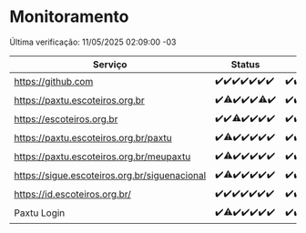 # Monitoramento

Última verificação: 11/05/2025 02:09:00 -03

|Serviço|Status|Últimas 24h|
|---|---|---|
|https://github.com|<span title="2025-05-04: OK=23">✔️</span><span title="2025-05-05: OK=23">✔️</span><span title="2025-05-06: OK=23">✔️</span><span title="2025-05-07: OK=23">✔️</span><span title="2025-05-08: OK=23">✔️</span><span title="2025-05-09: OK=23">✔️</span><span title="2025-05-10: OK=5">✔️</span>|<span title="10/05/2025 03:12:00 -03 : 200">✔️</span><span title="10/05/2025 04:08:00 -03 : 200">✔️</span><span title="10/05/2025 05:11:00 -03 : 200">✔️</span><span title="10/05/2025 06:08:00 -03 : 200">✔️</span><span title="10/05/2025 07:08:00 -03 : 200">✔️</span><span title="10/05/2025 08:07:00 -03 : 200">✔️</span><span title="10/05/2025 09:14:00 -03 : 200">✔️</span><span title="10/05/2025 10:17:00 -03 : 200">✔️</span><span title="10/05/2025 11:07:00 -03 : 200">✔️</span><span title="10/05/2025 12:08:00 -03 : 200">✔️</span><span title="10/05/2025 13:09:00 -03 : 200">✔️</span><span title="10/05/2025 14:07:00 -03 : 200">✔️</span><span title="10/05/2025 15:11:00 -03 : 200">✔️</span><span title="10/05/2025 16:06:00 -03 : 200">✔️</span><span title="10/05/2025 17:09:00 -03 : 200">✔️</span><span title="10/05/2025 18:07:00 -03 : 200">✔️</span><span title="10/05/2025 19:07:00 -03 : 200">✔️</span><span title="10/05/2025 20:08:00 -03 : 200">✔️</span><span title="10/05/2025 21:51:00 -03 : 200">✔️</span><span title="10/05/2025 23:38:00 -03 : 200">✔️</span><span title="11/05/2025 00:36:00 -03 : 200">✔️</span><span title="11/05/2025 01:12:00 -03 : 200">✔️</span><span title="11/05/2025 02:09:00 -03 : 200">✔️</span>|
|https://paxtu.escoteiros.org.br|<span title="2025-05-04: OK=23">✔️</span><span title="2025-05-05: OK=22, Falhas=1">⚠️</span><span title="2025-05-06: OK=23">✔️</span><span title="2025-05-07: OK=23">✔️</span><span title="2025-05-08: OK=23">✔️</span><span title="2025-05-09: OK=22, Falhas=1">⚠️</span><span title="2025-05-10: OK=5">✔️</span>|<span title="10/05/2025 03:12:00 -03 : 200">✔️</span><span title="10/05/2025 04:08:00 -03 : 200">✔️</span><span title="10/05/2025 05:11:00 -03 : 200">✔️</span><span title="10/05/2025 06:08:00 -03 : 200">✔️</span><span title="10/05/2025 07:08:00 -03 : 200">✔️</span><span title="10/05/2025 08:07:00 -03 : 200">✔️</span><span title="10/05/2025 09:14:00 -03 : 200">✔️</span><span title="10/05/2025 10:17:00 -03 : 200">✔️</span><span title="10/05/2025 11:07:00 -03 : 200">✔️</span><span title="10/05/2025 12:08:00 -03 : 200">✔️</span><span title="10/05/2025 13:10:00 -03 : 200">✔️</span><span title="10/05/2025 14:07:00 -03 : 200">✔️</span><span title="10/05/2025 15:11:00 -03 : 200">✔️</span><span title="10/05/2025 16:06:00 -03 : 200">✔️</span><span title="10/05/2025 17:09:00 -03 : 200">✔️</span><span title="10/05/2025 18:07:00 -03 : 200">✔️</span><span title="10/05/2025 19:07:00 -03 : 200">✔️</span><span title="10/05/2025 20:08:00 -03 : 200">✔️</span><span title="10/05/2025 21:51:00 -03 : 200">✔️</span><span title="10/05/2025 23:38:00 -03 : 200">✔️</span><span title="11/05/2025 00:36:00 -03 : 200">✔️</span><span title="11/05/2025 01:12:00 -03 : 200">✔️</span><span title="11/05/2025 02:09:00 -03 : 200">✔️</span>|
|https://escoteiros.org.br|<span title="2025-05-04: OK=23">✔️</span><span title="2025-05-05: OK=23">✔️</span><span title="2025-05-06: OK=22, Falhas=1">⚠️</span><span title="2025-05-07: OK=23">✔️</span><span title="2025-05-08: OK=23">✔️</span><span title="2025-05-09: OK=23">✔️</span><span title="2025-05-10: OK=5">✔️</span>|<span title="10/05/2025 03:12:00 -03 : 200">✔️</span><span title="10/05/2025 04:08:00 -03 : 200">✔️</span><span title="10/05/2025 05:11:00 -03 : 200">✔️</span><span title="10/05/2025 06:08:00 -03 : 200">✔️</span><span title="10/05/2025 07:08:00 -03 : 200">✔️</span><span title="10/05/2025 08:07:00 -03 : 200">✔️</span><span title="10/05/2025 09:14:00 -03 : 200">✔️</span><span title="10/05/2025 10:17:00 -03 : 200">✔️</span><span title="10/05/2025 11:07:00 -03 : 200">✔️</span><span title="10/05/2025 12:08:00 -03 : 200">✔️</span><span title="10/05/2025 13:10:00 -03 : 200">✔️</span><span title="10/05/2025 14:07:00 -03 : 200">✔️</span><span title="10/05/2025 15:11:00 -03 : 200">✔️</span><span title="10/05/2025 16:06:00 -03 : 200">✔️</span><span title="10/05/2025 17:09:00 -03 : 200">✔️</span><span title="10/05/2025 18:07:00 -03 : 200">✔️</span><span title="10/05/2025 19:07:00 -03 : 200">✔️</span><span title="10/05/2025 20:08:00 -03 : 200">✔️</span><span title="10/05/2025 21:51:00 -03 : 200">✔️</span><span title="10/05/2025 23:38:00 -03 : 200">✔️</span><span title="11/05/2025 00:36:00 -03 : 200">✔️</span><span title="11/05/2025 01:12:00 -03 : 200">✔️</span><span title="11/05/2025 02:09:00 -03 : 200">✔️</span>|
|https://paxtu.escoteiros.org.br/paxtu|<span title="2025-05-04: OK=23">✔️</span><span title="2025-05-05: OK=22, Falhas=1">⚠️</span><span title="2025-05-06: OK=23">✔️</span><span title="2025-05-07: OK=23">✔️</span><span title="2025-05-08: OK=23">✔️</span><span title="2025-05-09: OK=23">✔️</span><span title="2025-05-10: OK=5">✔️</span>|<span title="10/05/2025 03:12:00 -03 : 200">✔️</span><span title="10/05/2025 04:08:00 -03 : 200">✔️</span><span title="10/05/2025 05:11:00 -03 : 200">✔️</span><span title="10/05/2025 06:08:00 -03 : 200">✔️</span><span title="10/05/2025 07:08:00 -03 : 200">✔️</span><span title="10/05/2025 08:07:00 -03 : 200">✔️</span><span title="10/05/2025 09:14:00 -03 : 200">✔️</span><span title="10/05/2025 10:17:00 -03 : 200">✔️</span><span title="10/05/2025 11:07:00 -03 : 200">✔️</span><span title="10/05/2025 12:08:00 -03 : 200">✔️</span><span title="10/05/2025 13:10:00 -03 : 200">✔️</span><span title="10/05/2025 14:07:00 -03 : 200">✔️</span><span title="10/05/2025 15:11:00 -03 : 200">✔️</span><span title="10/05/2025 16:06:00 -03 : 200">✔️</span><span title="10/05/2025 17:09:00 -03 : 200">✔️</span><span title="10/05/2025 18:07:00 -03 : 200">✔️</span><span title="10/05/2025 19:07:00 -03 : 200">✔️</span><span title="10/05/2025 20:08:00 -03 : 200">✔️</span><span title="10/05/2025 21:51:00 -03 : 200">✔️</span><span title="10/05/2025 23:38:00 -03 : 200">✔️</span><span title="11/05/2025 00:36:00 -03 : 200">✔️</span><span title="11/05/2025 01:12:00 -03 : 200">✔️</span><span title="11/05/2025 02:09:00 -03 : 200">✔️</span>|
|https://paxtu.escoteiros.org.br/meupaxtu|<span title="2025-05-04: OK=23">✔️</span><span title="2025-05-05: OK=22, Falhas=1">⚠️</span><span title="2025-05-06: OK=23">✔️</span><span title="2025-05-07: OK=23">✔️</span><span title="2025-05-08: OK=23">✔️</span><span title="2025-05-09: OK=23">✔️</span><span title="2025-05-10: OK=5">✔️</span>|<span title="10/05/2025 03:12:00 -03 : 200">✔️</span><span title="10/05/2025 04:08:00 -03 : 200">✔️</span><span title="10/05/2025 05:11:00 -03 : 200">✔️</span><span title="10/05/2025 06:08:00 -03 : 200">✔️</span><span title="10/05/2025 07:08:00 -03 : 200">✔️</span><span title="10/05/2025 08:07:00 -03 : 200">✔️</span><span title="10/05/2025 09:14:00 -03 : 200">✔️</span><span title="10/05/2025 10:17:00 -03 : 200">✔️</span><span title="10/05/2025 11:07:00 -03 : 200">✔️</span><span title="10/05/2025 12:08:00 -03 : 200">✔️</span><span title="10/05/2025 13:10:00 -03 : 200">✔️</span><span title="10/05/2025 14:07:00 -03 : 200">✔️</span><span title="10/05/2025 15:11:00 -03 : 200">✔️</span><span title="10/05/2025 16:06:00 -03 : 200">✔️</span><span title="10/05/2025 17:09:00 -03 : 200">✔️</span><span title="10/05/2025 18:07:00 -03 : 200">✔️</span><span title="10/05/2025 19:07:00 -03 : 200">✔️</span><span title="10/05/2025 20:08:00 -03 : 200">✔️</span><span title="10/05/2025 21:51:00 -03 : 200">✔️</span><span title="10/05/2025 23:38:00 -03 : 200">✔️</span><span title="11/05/2025 00:36:00 -03 : 200">✔️</span><span title="11/05/2025 01:12:00 -03 : 200">✔️</span><span title="11/05/2025 02:09:00 -03 : 200">✔️</span>|
|https://sigue.escoteiros.org.br/siguenacional|<span title="2025-05-04: OK=23">✔️</span><span title="2025-05-05: OK=22, Falhas=1">⚠️</span><span title="2025-05-06: OK=23">✔️</span><span title="2025-05-07: OK=23">✔️</span><span title="2025-05-08: OK=23">✔️</span><span title="2025-05-09: OK=23">✔️</span><span title="2025-05-10: OK=5">✔️</span>|<span title="10/05/2025 03:12:00 -03 : 200">✔️</span><span title="10/05/2025 04:08:00 -03 : 200">✔️</span><span title="10/05/2025 05:11:00 -03 : 200">✔️</span><span title="10/05/2025 06:08:00 -03 : 200">✔️</span><span title="10/05/2025 07:08:00 -03 : 200">✔️</span><span title="10/05/2025 08:07:00 -03 : 200">✔️</span><span title="10/05/2025 09:14:00 -03 : 200">✔️</span><span title="10/05/2025 10:17:00 -03 : 200">✔️</span><span title="10/05/2025 11:07:00 -03 : 200">✔️</span><span title="10/05/2025 12:08:00 -03 : 200">✔️</span><span title="10/05/2025 13:10:00 -03 : 200">✔️</span><span title="10/05/2025 14:07:00 -03 : 200">✔️</span><span title="10/05/2025 15:11:00 -03 : 200">✔️</span><span title="10/05/2025 16:06:00 -03 : 200">✔️</span><span title="10/05/2025 17:09:00 -03 : 200">✔️</span><span title="10/05/2025 18:07:00 -03 : 200">✔️</span><span title="10/05/2025 19:07:00 -03 : 200">✔️</span><span title="10/05/2025 20:08:00 -03 : 0">❌</span><span title="10/05/2025 21:51:00 -03 : 200">✔️</span><span title="10/05/2025 23:38:00 -03 : 200">✔️</span><span title="11/05/2025 00:36:00 -03 : 200">✔️</span><span title="11/05/2025 01:12:00 -03 : 200">✔️</span><span title="11/05/2025 02:09:00 -03 : 200">✔️</span>|
|https://id.escoteiros.org.br/|<span title="2025-05-04: OK=23">✔️</span><span title="2025-05-05: OK=23">✔️</span><span title="2025-05-06: OK=23">✔️</span><span title="2025-05-07: OK=23">✔️</span><span title="2025-05-08: OK=23">✔️</span><span title="2025-05-09: OK=23">✔️</span><span title="2025-05-10: OK=5">✔️</span>|<span title="10/05/2025 03:12:00 -03 : 200">✔️</span><span title="10/05/2025 04:08:00 -03 : 200">✔️</span><span title="10/05/2025 05:11:00 -03 : 200">✔️</span><span title="10/05/2025 06:08:00 -03 : 200">✔️</span><span title="10/05/2025 07:08:00 -03 : 200">✔️</span><span title="10/05/2025 08:07:00 -03 : 200">✔️</span><span title="10/05/2025 09:14:00 -03 : 200">✔️</span><span title="10/05/2025 10:17:00 -03 : 200">✔️</span><span title="10/05/2025 11:07:00 -03 : 200">✔️</span><span title="10/05/2025 12:08:00 -03 : 200">✔️</span><span title="10/05/2025 13:10:00 -03 : 200">✔️</span><span title="10/05/2025 14:07:00 -03 : 200">✔️</span><span title="10/05/2025 15:11:00 -03 : 200">✔️</span><span title="10/05/2025 16:06:00 -03 : 200">✔️</span><span title="10/05/2025 17:09:00 -03 : 200">✔️</span><span title="10/05/2025 18:07:00 -03 : 200">✔️</span><span title="10/05/2025 19:07:00 -03 : 200">✔️</span><span title="10/05/2025 20:08:00 -03 : 200">✔️</span><span title="10/05/2025 21:51:00 -03 : 200">✔️</span><span title="10/05/2025 23:38:00 -03 : 200">✔️</span><span title="11/05/2025 00:36:00 -03 : 200">✔️</span><span title="11/05/2025 01:12:00 -03 : 200">✔️</span><span title="11/05/2025 02:09:00 -03 : 200">✔️</span>|
|Paxtu Login|<span title="2025-05-04: OK=23">✔️</span><span title="2025-05-05: OK=22, Falhas=1">⚠️</span><span title="2025-05-06: OK=23">✔️</span><span title="2025-05-07: OK=23">✔️</span><span title="2025-05-08: OK=23">✔️</span><span title="2025-05-09: OK=23">✔️</span><span title="2025-05-10: OK=5">✔️</span>|<span title="10/05/2025 03:12:00 -03 : 200">✔️</span><span title="10/05/2025 04:08:00 -03 : 200">✔️</span><span title="10/05/2025 05:11:00 -03 : 200">✔️</span><span title="10/05/2025 06:08:00 -03 : 200">✔️</span><span title="10/05/2025 07:08:00 -03 : 200">✔️</span><span title="10/05/2025 08:07:00 -03 : 200">✔️</span><span title="10/05/2025 09:14:00 -03 : 200">✔️</span><span title="10/05/2025 10:17:00 -03 : 200">✔️</span><span title="10/05/2025 11:07:00 -03 : 200">✔️</span><span title="10/05/2025 12:08:00 -03 : 200">✔️</span><span title="10/05/2025 13:10:00 -03 : 200">✔️</span><span title="10/05/2025 14:07:00 -03 : 200">✔️</span><span title="10/05/2025 15:11:00 -03 : 200">✔️</span><span title="10/05/2025 16:06:00 -03 : 200">✔️</span><span title="10/05/2025 17:09:00 -03 : 200">✔️</span><span title="10/05/2025 18:07:00 -03 : 200">✔️</span><span title="10/05/2025 19:07:00 -03 : 200">✔️</span><span title="10/05/2025 20:08:00 -03 : 200">✔️</span><span title="10/05/2025 21:51:00 -03 : 200">✔️</span><span title="10/05/2025 23:38:00 -03 : 200">✔️</span><span title="11/05/2025 00:36:00 -03 : 200">✔️</span><span title="11/05/2025 01:12:00 -03 : 200">✔️</span><span title="11/05/2025 02:09:00 -03 : 200">✔️</span>|
